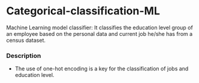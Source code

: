 # Categorical-classification-ML

Machine Learning model classifier: It classifies the education level group of an employee based on the personal data and current job he/she has from a census dataset.

### Description

- The use of one-hot encoding is a key for the classification of jobs and education level.
